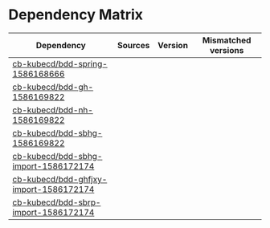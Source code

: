 # Dependency Matrix

Dependency | Sources | Version | Mismatched versions
---------- | ------- | ------- | -------------------
[cb-kubecd/bdd-spring-1586168666](https://github.com/cb-kubecd/bdd-spring-1586168666.git) |  | []() | 
[cb-kubecd/bdd-gh-1586169822](https://github.com/cb-kubecd/bdd-gh-1586169822.git) |  | []() | 
[cb-kubecd/bdd-nh-1586169822](https://github.com/cb-kubecd/bdd-nh-1586169822.git) |  | []() | 
[cb-kubecd/bdd-sbhg-1586169822](https://github.com/cb-kubecd/bdd-sbhg-1586169822.git) |  | []() | 
[cb-kubecd/bdd-sbhg-import-1586172174](https://github.com/cb-kubecd/bdd-sbhg-import-1586172174.git) |  | []() | 
[cb-kubecd/bdd-ghfjxy-import-1586172174](https://github.com/cb-kubecd/bdd-ghfjxy-import-1586172174.git) |  | []() | 
[cb-kubecd/bdd-sbrp-import-1586172174](https://github.com/cb-kubecd/bdd-sbrp-import-1586172174.git) |  | []() | 
